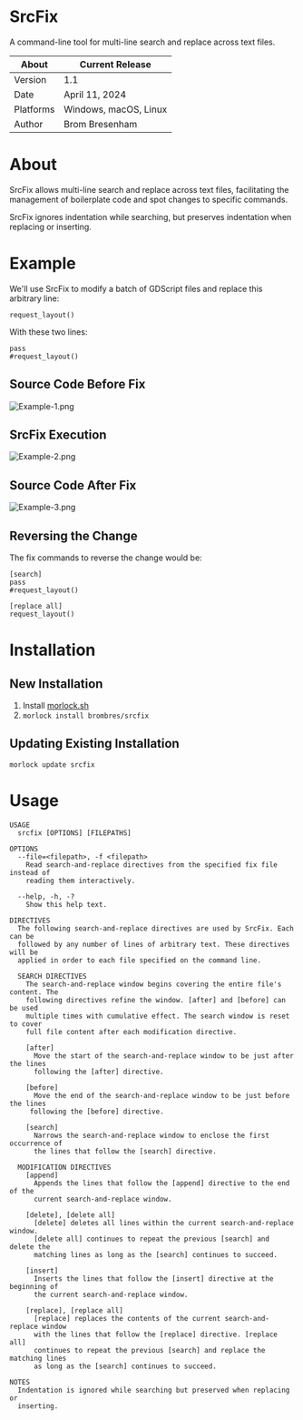 # SrcFix
A command-line tool for multi-line search and replace across text files.

About     | Current Release
----------|-----------------------
Version   | 1.1
Date      | April 11, 2024
Platforms | Windows, macOS, Linux
Author    | Brom Bresenham

# About
SrcFix allows multi-line search and replace across text files, facilitating
the management of boilerplate code and spot changes to specific
commands.

SrcFix ignores indentation while searching, but preserves
indentation when replacing or inserting.

# Example

We'll use SrcFix to modify a batch of GDScript files and replace this arbitrary line:

    request_layout()

With these two lines:

    pass
    #request_layout()

## Source Code Before Fix

![Example-1.png](Images/Example-1.png)

## SrcFix Execution

![Example-2.png](Images/Example-2.png)

## Source Code After Fix

![Example-3.png](Images/Example-3.png)

## Reversing the Change

The fix commands to reverse the change would be:

    [search]
    pass
    #request_layout()

    [replace all]
    request_layout()

# Installation

## New Installation

1. Install [morlock.sh](https://morlock.sh)
2. `morlock install brombres/srcfix`

## Updating Existing Installation

    morlock update srcfix

# Usage

    USAGE
      srcfix [OPTIONS] [FILEPATHS]

    OPTIONS
      --file=<filepath>, -f <filepath>
        Read search-and-replace directives from the specified fix file instead of
        reading them interactively.

      --help, -h, -?
        Show this help text.

    DIRECTIVES
      The following search-and-replace directives are used by SrcFix. Each can be
      followed by any number of lines of arbitrary text. These directives will be
      applied in order to each file specified on the command line.

      SEARCH DIRECTIVES
        The search-and-replace window begins covering the entire file's content. The
        following directives refine the window. [after] and [before] can be used
        multiple times with cumulative effect. The search window is reset to cover
        full file content after each modification directive.

        [after]
          Move the start of the search-and-replace window to be just after the lines
          following the [after] directive.

        [before]
          Move the end of the search-and-replace window to be just before the lines
         following the [before] directive.

        [search]
          Narrows the search-and-replace window to enclose the first occurrence of
          the lines that follow the [search] directive.

      MODIFICATION DIRECTIVES
        [append]
          Appends the lines that follow the [append] directive to the end of the
          current search-and-replace window.

        [delete], [delete all]
          [delete] deletes all lines within the current search-and-replace window.
          [delete all] continues to repeat the previous [search] and delete the
          matching lines as long as the [search] continues to succeed.

        [insert]
          Inserts the lines that follow the [insert] directive at the beginning of
          the current search-and-replace window.

        [replace], [replace all]
          [replace] replaces the contents of the current search-and-replace window
          with the lines that follow the [replace] directive. [replace all]
          continues to repeat the previous [search] and replace the matching lines
          as long as the [search] continues to succeed.

    NOTES
      Indentation is ignored while searching but preserved when replacing or
      inserting.
